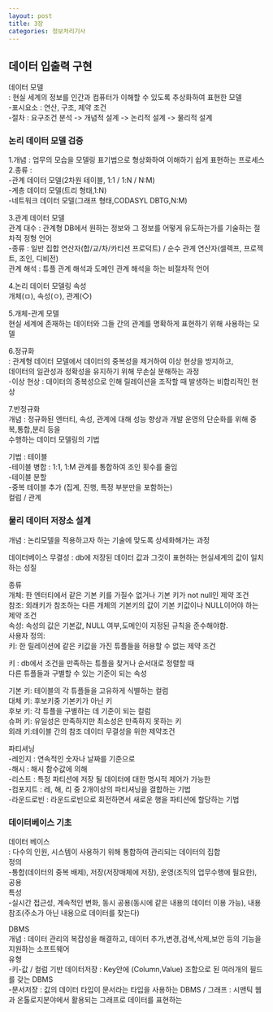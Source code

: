 ```yaml
---
layout: post
title: 3장
categories: 정보처리기사 
---
```


## 데이터 입출력 구현

데이터 모델<br>
: 현실 세계의 정보를 인간과 컴퓨터가 이해할 수 있도록 추상화하여 표현한 모델<br>
-표시요소 : 연산, 구조, 제약 조건<br>
-절차 : 요구조건 분석 -> 개념적 설계 -> 논리적 설계 -> 물리적 설계

<h3>논리 데이터 모델 검증</h3>
1.개념 : 업무의 모습을 모델링 표기법으로 형상화하여 이해하기 쉽게 표현하는 프로세스<br>
2.종류 : <br>
-관계 데이터 모델(2차원 테이블, 1:1 / 1:N / N:M)<br>
-계층 데이터 모델(트리 형태,1:N)<br>
-네트워크 데이터 모델(그래프 형태,CODASYL DBTG,N:M)<br>

3.관계 데이터 모델<br>
관계 대수 : 관계형 DB에서 원하는 정보와 그 정보를 어떻게 유도하는가를 기술하는 절차적 정형 언어<br>
-종류 : 일반 집합 연산자(합/교/차/카티션 프로덕트) / 순수 관계 연산자(셀렉프, 프로젝트, 조인, 디비전)<br>
관계 해석 : 튜플 관계 해석과 도메인 관계 해석을 하는 비절차적 언어

4.논리 데이터 모델링 속성<br>
개체(ㅁ), 속성(ㅇ), 관계(◇)

5.개체-관계 모델<br>
현실 세계에 존재하는 데이터와 그들 간의 관계를 명확하게 표현하기 위해 사용하는 모델

6.정규화<br>
: 관계형 데이터 모델에서 데이터의 중복성을 제거하여 이상 현상을 방지하고,<br>
 데이터의 일관성과 정확성을 유지하기 위해 무손실 분해하는 과정<br>
-이상 현상 : 데이터의 중복성으로 인해 릴레이션을 조작할 때 발생하는 비합리적인 현상

7.반정규화<br>
개념 : 정규화된 엔터티, 속성, 관계에 대해 성능 향상과 개발 운영의 단순화를 위해 중복,통합,분리 등을<br>
수행하는 데이터 모델링의 기법

기법 : 테이블<br>
      -테이블 병합 : 1:1, 1:M 관계를 통합하여 조인 횟수를 줄임<br>
      -테이블 분할<br>
      -중복 테이블 추가 (집계, 진행, 특정 부분만을 포함하는)<br>
      컬럼 / 관계

<h3>물리 데이터 저장소 설계</h3>
개념 : 논리모델을 적용하고자 하는 기술에 맞도록 상세화해가는 과정<br>

데이터베이스 무결성 : db에 저장된 데이터 값과 그것이 표현하는 현실세계의 값이 일치하는 성질

종류<br>
개체: 한 엔터티에서 같은 기본 키를 가질수 없거나 기본 키가 not null인 제약 조건<br>
참조: 외래키가 참조하는 다른 개체의 기본키의 값이 기본 키값이나 NULL이어야 하는 제약 조건<br>
속성: 속성의 값은 기본값, NULL 여부,도메인이 지정된 규칙을 준수해야함.<br>
사용자 정의:<br>
키: 한 릴레이션에 같은 키값을 가진 튜플들을 허용할 수 없는 제약 조건

키 : db에서 조건을 만족하는 튜플을 찾거나 순서대로 정렬할 때<br>
다른 튜플들과 구별할 수 있는 기준이 되는 속성

기본 키: 테이블의 각 튜플들을 고유하게 식별하는 컬럼<br>
대체 키: 후보키중 기본키가 아닌 키<br>
후보 키: 각 튜플을 구별하는 데 기준이 되는 컬럼<br>
슈퍼 키: 유일성은 만족하지만 최소성은 만족하지 못하는 키<br>
외래 키:테이블 간의 참조 데이터 무결성을 위한 제약조건<br>

파티셔닝<br>
-레인지 : 연속적인 숫자나 날짜를 기준으로<br>
-해시 : 해시 함수값에 의해<br>
-리스트 : 특정 파티션에 저장 될 데이터에 대한 명시적 제어가 가능한 <br>
-컴포지트 : 레, 해, 리 중 2개이상의 파티셔닝을 결합하는 기법<br>
-라운드로빈 : 라운드로빈으로 회전하면서 새로운 행을 파티션에 할당하는 기법

<h3>데이터베이스 기초</h3>
데이터 베이스<br>
: 다수의 인원, 시스템이 사용하기 위해 통합하여 관리되는 데이터의 집합<br>
정의<br>
-통합(데이터의 중복 배제), 저장(저장매체에 저장), 운영(조직의 업무수행에 필요한), 공용<br>
특성<br>
-실시간 접근성, 계속적인 변화, 동시 공용(동시에 같은 내용의 데이터 이용 가능), 내용 참조(주소가 아닌 내용으로 데이터를 찾는다)<br>

DBMS<br>
개념 : 데이터 관리의 복잡성을 해결하고, 데이터 추가,변경,검색,삭제,보안 등의 기능을 지원하는 소프트웨어<br>
유형<br>
-키-값 / 컬럼 기반 데이터저장 : Key안에 (Column,Value) 조합으로 된 여러개의 필드를 갖는 DBMS<br>
-문서저장 : 값의 데이터 타입이 문서라는 타입을 사용하는 DBMS / 그래프 : 시맨틱 웹과 온톨로지분야에서 활용되는 그래프로 데이터를 표현하는















